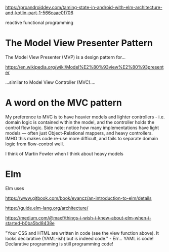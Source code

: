 https://proandroiddev.com/taming-state-in-android-with-elm-architecture-and-kotlin-part-1-566caae0f706


reactive functional programming


# The Model View Presenter Pattern

The Model View Presenter (MVP) is a design pattern for... 

https://en.wikipedia.org/wiki/Model%E2%80%93view%E2%80%93presenter

...similar to Model View Controller (MVC)....

# A word on the MVC pattern

My preference to MVC is to have heavier models and lighter controllers - i.e. domain logic is contained within the model, and the controller holds the control flow logic. Side note: notice how many implementations have light models &mdash; often just Object-Relational mappers, and heavy controllers. IMHO this makes code re-use more difficult, and fails to separate domain logic from flow-control well.

I think of Martin Fowler when I think about heavy models

# Elm

Elm uses 

https://www.gitbook.com/book/evancz/an-introduction-to-elm/details

https://guide.elm-lang.org/architecture/


https://medium.com/@maxf/things-i-wish-i-knew-about-elm-when-i-started-b0ba5bd8438e

"Your CSS and HTML are written in code (see the view function above). It looks declarative (YAML-ish) but is indeed code." - Err... YAML is code! Declarative programming is still programming code!